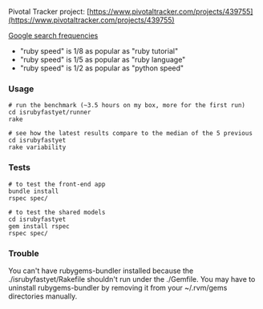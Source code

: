 Pivotal Tracker project: [https://www.pivotaltracker.com/projects/439755](https://www.pivotaltracker.com/projects/439755)

[Google search frequencies](http://www.google.com/insights/search/#q=ruby%20benchmark%2Cruby%20speed%2Cpython%20speed%2Cruby%20language%2Cruby%20tutorial&cmpt=q)

- "ruby speed" is 1/8 as popular as "ruby tutorial"
- "ruby speed" is 1/5 as popular as "ruby language"
- "ruby speed" is 1/2 as popular as "python speed"

### Usage

```
# run the benchmark (~3.5 hours on my box, more for the first run)
cd isrubyfastyet/runner
rake

# see how the latest results compare to the median of the 5 previous
cd isrubyfastyet
rake variability
```

### Tests

```
# to test the front-end app
bundle install
rspec spec/

# to test the shared models
cd isrubyfastyet
gem install rspec
rspec spec/
```

### Trouble

You can't have rubygems-bundler installed because the ./isrubyfastyet/Rakefile shouldn't run under the ./Gemfile. You may have to uninstall rubygems-bundler by removing it from your ~/.rvm/gems directories manually.
